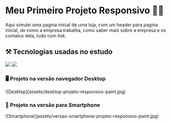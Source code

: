 <h1>Meu Primeiro Projeto Responsivo 👨‍💻 </h1>
<p>Aqui simulei uma pagina inicial de uma loja, com um header para pagina inicial, de como a empresa trabalha, como saber mais sobre a empresa e os contatos dela, tudo com link.</p>
<h2>⚒ Tecnologias usadas no estudo</h2>
 <img src="https://img.shields.io/badge/HTML-239120?style=for-the-badge&logo=html5&logoColor=white"/>
 <img src="https://img.shields.io/badge/CSS-239120?&style=for-the-badge&logo=css3&logoColor=white"/>
 <h3>🖥 Projeto na versão navegador Desktop</h3>
 ![Desktop](assets/desktop-projeto-responsivo-paint.jpg)
 <h3>📱 Projeto na versão para Smartphone</h3>
![Smartphone](assets/versao-smartphone-projeto-responsivo-paint.jpg)
